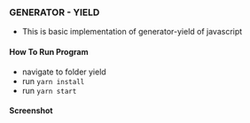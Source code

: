 ### GENERATOR - YIELD 
- This is basic implementation of generator-yield of javascript

#### How To Run Program
- navigate to folder yield
- run `yarn install`
- run `yarn start`

#### Screenshot
